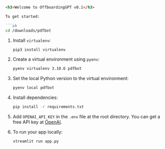 ```markdown
<h3>Welcome to OffboardingGPT v0.1</h3>

To get started:

```sh
cd /downloads/pdfbot
```

1. Install `virtualenv`:
    ```sh
    pip3 install virtualenv
    ```

2. Create a virtual environment using `pyenv`:
    ```sh
    pyenv virtualenv 3.10.6 pdfbot
    ```

3. Set the local Python version to the virtual environment:
    ```sh
    pyenv local pdfbot
    ```

4. Install dependencies:
    ```sh
    pip install -r requirements.txt
    ```

5. Add `OPENAI_API_KEY` in the `.env` file at the root directory. You can get a free API key at [OpenAI](https://platform.openai.com).

6. To run your app locally:
    ```sh
    streamlit run app.py
    ```
```

